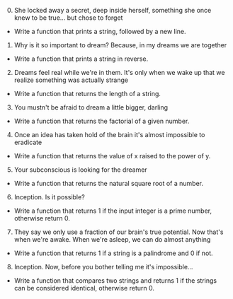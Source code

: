 0. She locked away a secret, deep inside herself, something she once knew to be true... but chose to forget
- Write a function that prints a string, followed by a new line.
1. Why is it so important to dream? Because, in my dreams we are together
- Write a function that prints a string in reverse.
2. Dreams feel real while we're in them. It's only when we wake up that we realize something was actually strange
- Write a function that returns the length of a string.
3. You mustn't be afraid to dream a little bigger, darling
- Write a function that returns the factorial of a given number.
4. Once an idea has taken hold of the brain it's almost impossible to eradicate
- Write a function that returns the value of x raised to the power of y.
5. Your subconscious is looking for the dreamer
- Write a function that returns the natural square root of a number.
6. Inception. Is it possible?
- Write a function that returns 1 if the input integer is a prime number, otherwise return 0.
7. They say we only use a fraction of our brain's true potential. Now that's when we're awake. When we're asleep, we can do almost anything
- Write a function that returns 1 if a string is a palindrome and 0 if not.
8. Inception. Now, before you bother telling me it's impossible...
- Write a function that compares two strings and returns 1 if the strings can be considered identical, otherwise return 0.
